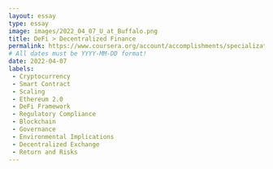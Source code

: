 ```yaml
---
layout: essay
type: essay
image: images/2022_04_07_U_at_Buffalo.png
title: DeFi > Decentralized Finance
permalink: https://www.coursera.org/account/accomplishments/specialization/U2WXW5FFS96J
# All dates must be YYYY-MM-DD format!
date: 2022-04-07
labels:
 - Cryptocurrency
 - Smart Contract
 - Scaling
 - Ethereum 2.0
 - DeFi Framework
 - Regulatory Compliance
 - Blockchain
 - Governance
 - Environmental Implications 
 - Decentralized Exchange
 - Return and Risks
---
```



